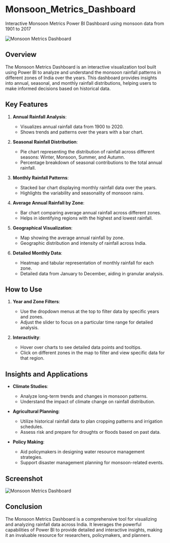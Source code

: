 # Monsoon_Metrics_Dashboard
Interactive Monsoon Metrics Power BI Dashboard using monsoon data from 1901 to 2017


![Monsoon Metrics Dashboard](./path_to_your_image_file.png)

## Overview

The Monsoon Metrics Dashboard is an interactive visualization tool built using Power BI to analyze and understand the monsoon rainfall patterns in different zones of India over the years. This dashboard provides insights into annual, seasonal, and monthly rainfall distributions, helping users to make informed decisions based on historical data.

## Key Features

1. **Annual Rainfall Analysis**:
   - Visualizes annual rainfall data from 1900 to 2020.
   - Shows trends and patterns over the years with a bar chart.

2. **Seasonal Rainfall Distribution**:
   - Pie chart representing the distribution of rainfall across different seasons: Winter, Monsoon, Summer, and Autumn.
   - Percentage breakdown of seasonal contributions to the total annual rainfall.

3. **Monthly Rainfall Patterns**:
   - Stacked bar chart displaying monthly rainfall data over the years.
   - Highlights the variability and seasonality of monsoon rains.

4. **Average Annual Rainfall by Zone**:
   - Bar chart comparing average annual rainfall across different zones.
   - Helps in identifying regions with the highest and lowest rainfall.

5. **Geographical Visualization**:
   - Map showing the average annual rainfall by zone.
   - Geographic distribution and intensity of rainfall across India.

6. **Detailed Monthly Data**:
   - Heatmap and tabular representation of monthly rainfall for each zone.
   - Detailed data from January to December, aiding in granular analysis.

## How to Use

1. **Year and Zone Filters**:
   - Use the dropdown menus at the top to filter data by specific years and zones.
   - Adjust the slider to focus on a particular time range for detailed analysis.

2. **Interactivity**:
   - Hover over charts to see detailed data points and tooltips.
   - Click on different zones in the map to filter and view specific data for that region.

## Insights and Applications

- **Climate Studies**:
  - Analyze long-term trends and changes in monsoon patterns.
  - Understand the impact of climate change on rainfall distribution.

- **Agricultural Planning**:
  - Utilize historical rainfall data to plan cropping patterns and irrigation schedules.
  - Assess risk and prepare for droughts or floods based on past data.

- **Policy Making**:
  - Aid policymakers in designing water resource management strategies.
  - Support disaster management planning for monsoon-related events.

## Screenshot

![Monsoon Metrics Dashboard](./path_to_your_image_file.png)

## Conclusion

The Monsoon Metrics Dashboard is a comprehensive tool for visualizing and analyzing rainfall data across India. It leverages the powerful capabilities of Power BI to provide detailed and interactive insights, making it an invaluable resource for researchers, policymakers, and planners.
